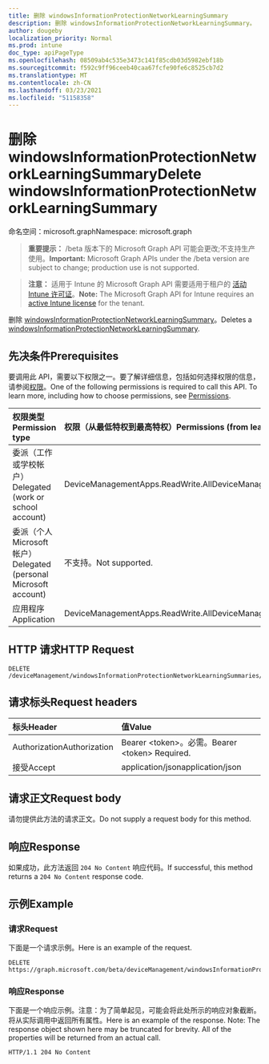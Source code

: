 ```yaml
---
title: 删除 windowsInformationProtectionNetworkLearningSummary
description: 删除 windowsInformationProtectionNetworkLearningSummary。
author: dougeby
localization_priority: Normal
ms.prod: intune
doc_type: apiPageType
ms.openlocfilehash: 08509ab4c535e3473c141f85cdb03d5982ebf18b
ms.sourcegitcommit: f592c9ff96ceeb40caa67fcfe90fe6c8525cb7d2
ms.translationtype: MT
ms.contentlocale: zh-CN
ms.lasthandoff: 03/23/2021
ms.locfileid: "51158358"
---
```

# <a name="delete-windowsinformationprotectionnetworklearningsummary"></a><span data-ttu-id="75c38-103">删除 windowsInformationProtectionNetworkLearningSummary</span><span class="sxs-lookup"><span data-stu-id="75c38-103">Delete windowsInformationProtectionNetworkLearningSummary</span></span>

<span data-ttu-id="75c38-104">命名空间：microsoft.graph</span><span class="sxs-lookup"><span data-stu-id="75c38-104">Namespace: microsoft.graph</span></span>

> <span data-ttu-id="75c38-105">**重要提示：** /beta 版本下的 Microsoft Graph API 可能会更改;不支持生产使用。</span><span class="sxs-lookup"><span data-stu-id="75c38-105">**Important:** Microsoft Graph APIs under the /beta version are subject to change; production use is not supported.</span></span>

> <span data-ttu-id="75c38-106">**注意：** 适用于 Intune 的 Microsoft Graph API 需要适用于租户的 [活动 Intune 许可证](https://go.microsoft.com/fwlink/?linkid=839381)。</span><span class="sxs-lookup"><span data-stu-id="75c38-106">**Note:** The Microsoft Graph API for Intune requires an [active Intune license](https://go.microsoft.com/fwlink/?linkid=839381) for the tenant.</span></span>

<span data-ttu-id="75c38-107">删除 [windowsInformationProtectionNetworkLearningSummary](../resources/intune-wip-windowsinformationprotectionnetworklearningsummary.md)。</span><span class="sxs-lookup"><span data-stu-id="75c38-107">Deletes a [windowsInformationProtectionNetworkLearningSummary](../resources/intune-wip-windowsinformationprotectionnetworklearningsummary.md).</span></span>

## <a name="prerequisites"></a><span data-ttu-id="75c38-108">先决条件</span><span class="sxs-lookup"><span data-stu-id="75c38-108">Prerequisites</span></span>
<span data-ttu-id="75c38-p101">要调用此 API，需要以下权限之一。要了解详细信息，包括如何选择权限的信息，请参阅[权限](/graph/permissions-reference)。</span><span class="sxs-lookup"><span data-stu-id="75c38-p101">One of the following permissions is required to call this API. To learn more, including how to choose permissions, see [Permissions](/graph/permissions-reference).</span></span>

|<span data-ttu-id="75c38-111">权限类型</span><span class="sxs-lookup"><span data-stu-id="75c38-111">Permission type</span></span>|<span data-ttu-id="75c38-112">权限（从最低特权到最高特权）</span><span class="sxs-lookup"><span data-stu-id="75c38-112">Permissions (from least to most privileged)</span></span>|
|:---|:---|
|<span data-ttu-id="75c38-113">委派（工作或学校帐户）</span><span class="sxs-lookup"><span data-stu-id="75c38-113">Delegated (work or school account)</span></span>|<span data-ttu-id="75c38-114">DeviceManagementApps.ReadWrite.All</span><span class="sxs-lookup"><span data-stu-id="75c38-114">DeviceManagementApps.ReadWrite.All</span></span>|
|<span data-ttu-id="75c38-115">委派（个人 Microsoft 帐户）</span><span class="sxs-lookup"><span data-stu-id="75c38-115">Delegated (personal Microsoft account)</span></span>|<span data-ttu-id="75c38-116">不支持。</span><span class="sxs-lookup"><span data-stu-id="75c38-116">Not supported.</span></span>|
|<span data-ttu-id="75c38-117">应用程序</span><span class="sxs-lookup"><span data-stu-id="75c38-117">Application</span></span>|<span data-ttu-id="75c38-118">DeviceManagementApps.ReadWrite.All</span><span class="sxs-lookup"><span data-stu-id="75c38-118">DeviceManagementApps.ReadWrite.All</span></span>|

## <a name="http-request"></a><span data-ttu-id="75c38-119">HTTP 请求</span><span class="sxs-lookup"><span data-stu-id="75c38-119">HTTP Request</span></span>
<!-- {
  "blockType": "ignored"
}
-->
``` http
DELETE /deviceManagement/windowsInformationProtectionNetworkLearningSummaries/{windowsInformationProtectionNetworkLearningSummaryId}
```

## <a name="request-headers"></a><span data-ttu-id="75c38-120">请求标头</span><span class="sxs-lookup"><span data-stu-id="75c38-120">Request headers</span></span>
|<span data-ttu-id="75c38-121">标头</span><span class="sxs-lookup"><span data-stu-id="75c38-121">Header</span></span>|<span data-ttu-id="75c38-122">值</span><span class="sxs-lookup"><span data-stu-id="75c38-122">Value</span></span>|
|:---|:---|
|<span data-ttu-id="75c38-123">Authorization</span><span class="sxs-lookup"><span data-stu-id="75c38-123">Authorization</span></span>|<span data-ttu-id="75c38-124">Bearer &lt;token&gt;。必需。</span><span class="sxs-lookup"><span data-stu-id="75c38-124">Bearer &lt;token&gt; Required.</span></span>|
|<span data-ttu-id="75c38-125">接受</span><span class="sxs-lookup"><span data-stu-id="75c38-125">Accept</span></span>|<span data-ttu-id="75c38-126">application/json</span><span class="sxs-lookup"><span data-stu-id="75c38-126">application/json</span></span>|

## <a name="request-body"></a><span data-ttu-id="75c38-127">请求正文</span><span class="sxs-lookup"><span data-stu-id="75c38-127">Request body</span></span>
<span data-ttu-id="75c38-128">请勿提供此方法的请求正文。</span><span class="sxs-lookup"><span data-stu-id="75c38-128">Do not supply a request body for this method.</span></span>

## <a name="response"></a><span data-ttu-id="75c38-129">响应</span><span class="sxs-lookup"><span data-stu-id="75c38-129">Response</span></span>
<span data-ttu-id="75c38-130">如果成功，此方法返回 `204 No Content` 响应代码。</span><span class="sxs-lookup"><span data-stu-id="75c38-130">If successful, this method returns a `204 No Content` response code.</span></span>

## <a name="example"></a><span data-ttu-id="75c38-131">示例</span><span class="sxs-lookup"><span data-stu-id="75c38-131">Example</span></span>

### <a name="request"></a><span data-ttu-id="75c38-132">请求</span><span class="sxs-lookup"><span data-stu-id="75c38-132">Request</span></span>
<span data-ttu-id="75c38-133">下面是一个请求示例。</span><span class="sxs-lookup"><span data-stu-id="75c38-133">Here is an example of the request.</span></span>
``` http
DELETE https://graph.microsoft.com/beta/deviceManagement/windowsInformationProtectionNetworkLearningSummaries/{windowsInformationProtectionNetworkLearningSummaryId}
```

### <a name="response"></a><span data-ttu-id="75c38-134">响应</span><span class="sxs-lookup"><span data-stu-id="75c38-134">Response</span></span>
<span data-ttu-id="75c38-p102">下面是一个响应示例。注意：为了简单起见，可能会将此处所示的响应对象截断。将从实际调用中返回所有属性。</span><span class="sxs-lookup"><span data-stu-id="75c38-p102">Here is an example of the response. Note: The response object shown here may be truncated for brevity. All of the properties will be returned from an actual call.</span></span>
``` http
HTTP/1.1 204 No Content
```





